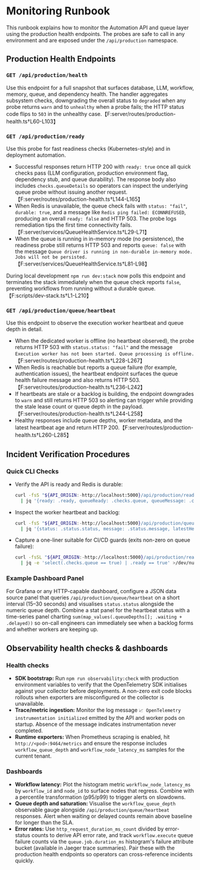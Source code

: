 # Monitoring Runbook

This runbook explains how to monitor the Automation API and queue layer using the production health endpoints. The probes are safe to call in any environment and are exposed under the `/api/production` namespace.

## Production Health Endpoints

### `GET /api/production/health`

Use this endpoint for a full snapshot that surfaces database, LLM, workflow, memory, queue, and dependency health. The handler aggregates subsystem checks, downgrading the overall status to `degraded` when any probe returns `warn` and to `unhealthy` when a probe fails; the HTTP status code flips to `503` in the unhealthy case.【F:server/routes/production-health.ts†L60-L103】

### `GET /api/production/ready`

Use this probe for fast readiness checks (Kubernetes-style) and in deployment automation.

* Successful responses return HTTP 200 with `ready: true` once all quick checks pass (LLM configuration, production environment flag, dependency stub, and queue durability). The response body also includes `checks.queueDetails` so operators can inspect the underlying queue probe without issuing another request.【F:server/routes/production-health.ts†L144-L165】
* When Redis is unavailable, the queue check fails with `status: "fail"`, `durable: true`, and a message like `Redis ping failed: ECONNREFUSED`, producing an overall `ready: false` and HTTP 503. The probe logs remediation tips the first time connectivity fails.【F:server/services/QueueHealthService.ts†L29-L71】
* When the queue is running in in-memory mode (no persistence), the readiness probe still returns HTTP 503 and reports `queue: false` with the message `Queue driver is running in non-durable in-memory mode. Jobs will not be persisted.`【F:server/services/QueueHealthService.ts†L81-L98】

During local development `npm run dev:stack` now polls this endpoint and terminates the stack immediately when the queue check reports `false`, preventing workflows from running without a durable queue.【F:scripts/dev-stack.ts†L1-L210】

### `GET /api/production/queue/heartbeat`

Use this endpoint to observe the execution worker heartbeat and queue depth in detail.

* When the dedicated worker is offline (no heartbeat observed), the probe returns HTTP 503 with `status.status: "fail"` and the message `Execution worker has not been started. Queue processing is offline.`【F:server/routes/production-health.ts†L228-L267】
* When Redis is reachable but reports a queue failure (for example, authentication issues), the heartbeat endpoint surfaces the queue health failure message and also returns HTTP 503.【F:server/routes/production-health.ts†L236-L242】
* If heartbeats are stale or a backlog is building, the endpoint downgrades to `warn` and still returns HTTP 503 so alerting can trigger while providing the stale lease count or queue depth in the payload.【F:server/routes/production-health.ts†L244-L258】
* Healthy responses include queue depths, worker metadata, and the latest heartbeat age and return HTTP 200.【F:server/routes/production-health.ts†L260-L285】

## Incident Verification Procedures

### Quick CLI Checks

* Verify the API is ready and Redis is durable:
  ```bash
  curl -fsS "${API_ORIGIN:-http://localhost:5000}/api/production/ready" \
    | jq '{ready: .ready, queueReady: .checks.queue, queueMessage: .checks.queueDetails.message}'
  ```
* Inspect the worker heartbeat and backlog:
  ```bash
  curl -fsS "${API_ORIGIN:-http://localhost:5000}/api/production/queue/heartbeat" \
    | jq '{status: .status.status, message: .status.message, latestHeartbeatAt: .worker.latestHeartbeatAt, queueDepths: .queueDepths}'
  ```
* Capture a one-liner suitable for CI/CD guards (exits non-zero on queue failure):
  ```bash
  curl -fsSL "${API_ORIGIN:-http://localhost:5000}/api/production/ready" \
    | jq -e 'select(.checks.queue == true) | .ready == true' >/dev/null
  ```

### Example Dashboard Panel

For Grafana or any HTTP-capable dashboard, configure a JSON data source panel that queries `/api/production/queue/heartbeat` on a short interval (15–30 seconds) and visualises `status.status` alongside the numeric queue depth. Combine a stat panel for the heartbeat status with a time-series panel charting `sum(map_values(.queueDepths[]; .waiting + .delayed))` so on-call engineers can immediately see when a backlog forms and whether workers are keeping up.

## Observability health checks & dashboards

### Health checks

- **SDK bootstrap:** Run `npm run observability:check` with production environment variables to verify that the OpenTelemetry SDK initialises against your collector before deployments. A non-zero exit code blocks rollouts when exporters are misconfigured or the collector is unavailable.
- **Trace/metric ingestion:** Monitor the log message `📈 OpenTelemetry instrumentation initialized` emitted by the API and worker pods on startup. Absence of the message indicates instrumentation never completed.
- **Runtime exporters:** When Prometheus scraping is enabled, hit `http://<pod>:9464/metrics` and ensure the response includes `workflow_queue_depth` and `workflow_node_latency_ms` samples for the current tenant.

### Dashboards

- **Workflow latency:** Plot the histogram metric `workflow_node_latency_ms` by `workflow_id` and `node_id` to surface nodes that regress. Combine with a percentile transformation (p95/p99) to trigger alerts on slowdowns.
- **Queue depth and saturation:** Visualise the `workflow_queue_depth` observable gauge alongside `/api/production/queue/heartbeat` responses. Alert when waiting or delayed counts remain above baseline for longer than the SLA.
- **Error rates:** Use `http_request_duration_ms_count` divided by error-status counts to derive API error rate, and track `workflow.execute` queue failure counts via the `queue.job.duration_ms` histogram's failure attribute bucket (available in Jaeger trace summaries). Pair these with the production health endpoints so operators can cross-reference incidents quickly.
